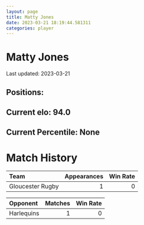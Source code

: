 ```yaml
---  
layout: page  
title: Matty Jones  
date: 2023-03-21 18:19:44.581311  
categories: player  
---
```

# Matty Jones


Last updated: 2023-03-21
## Positions: 

## Current elo: 94.0

## Current Percentile: None

# Match History


| Team             |   Appearances |   Win Rate |
|:-----------------|--------------:|-----------:|
| Gloucester Rugby |             1 |          0 |

| Opponent   |   Matches |   Win Rate |
|:-----------|----------:|-----------:|
| Harlequins |         1 |          0 |